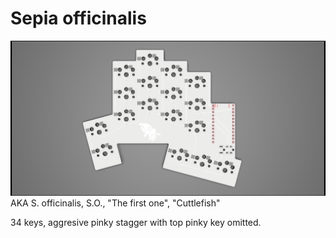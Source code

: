 # Sepia officinalis
![Sepia officinalis](/Images/sepia_officinalis.png)
AKA S. officinalis, S.O., "The first one", "Cuttlefish"

34 keys, aggresive pinky stagger with top pinky key omitted.